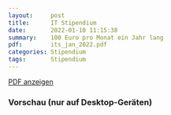 ```yaml
---
layout:     post
title:      IT Stipendium
date:       2022-01-10 11:15:38
summary:    100 Euro pro Monat ein Jahr lang
pdf:        its_jan_2022.pdf
categories: Stipendium
tags:		Stipendium
---
```


<a class="btn btn-primary" href="{{ site.url }}/pdfs/{{page.pdf}}">PDF anzeigen</a>

<h3>Vorschau (nur auf Desktop-Geräten)</h3>
<div class="d-none d-sm-block">
    <object data="{{ site.url }}/pdfs/{{page.pdf}}" width="100%" height="1010" type='application/pdf'>
    </object>
</div>
